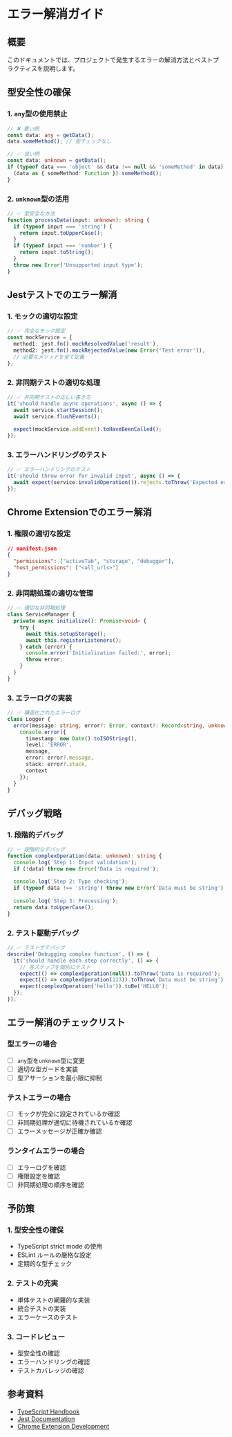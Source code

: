 # エラー解消ガイド

## 概要
このドキュメントでは、プロジェクトで発生するエラーの解消方法とベストプラクティスを説明します。

## 型安全性の確保

### 1. `any`型の使用禁止
```typescript
// ❌ 悪い例
const data: any = getData();
data.someMethod(); // 型チェックなし

// ✅ 良い例
const data: unknown = getData();
if (typeof data === 'object' && data !== null && 'someMethod' in data) {
  (data as { someMethod: Function }).someMethod();
}
```

### 2. `unknown`型の活用
```typescript
// ✅ 型安全な方法
function processData(input: unknown): string {
  if (typeof input === 'string') {
    return input.toUpperCase();
  }
  if (typeof input === 'number') {
    return input.toString();
  }
  throw new Error('Unsupported input type');
}
```

## Jestテストでのエラー解消

### 1. モックの適切な設定
```typescript
// ✅ 完全なモック設定
const mockService = {
  method1: jest.fn().mockResolvedValue('result'),
  method2: jest.fn().mockRejectedValue(new Error('Test error')),
  // 必要なメソッドを全て定義
};
```

### 2. 非同期テストの適切な処理
```typescript
// ✅ 非同期テストの正しい書き方
it('should handle async operations', async () => {
  await service.startSession();
  await service.flushEvents();
  
  expect(mockService.addEvent).toHaveBeenCalled();
});
```

### 3. エラーハンドリングのテスト
```typescript
// ✅ エラーハンドリングのテスト
it('should throw error for invalid input', async () => {
  await expect(service.invalidOperation()).rejects.toThrow('Expected error message');
});
```

## Chrome Extensionでのエラー解消

### 1. 権限の適切な設定
```json
// manifest.json
{
  "permissions": ["activeTab", "storage", "debugger"],
  "host_permissions": ["<all_urls>"]
}
```

### 2. 非同期処理の適切な管理
```typescript
// ✅ 適切な非同期処理
class ServiceManager {
  private async initialize(): Promise<void> {
    try {
      await this.setupStorage();
      await this.registerListeners();
    } catch (error) {
      console.error('Initialization failed:', error);
      throw error;
    }
  }
}
```

### 3. エラーログの実装
```typescript
// ✅ 構造化されたエラーログ
class Logger {
  error(message: string, error?: Error, context?: Record<string, unknown>): void {
    console.error({
      timestamp: new Date().toISOString(),
      level: 'ERROR',
      message,
      error: error?.message,
      stack: error?.stack,
      context
    });
  }
}
```

## デバッグ戦略

### 1. 段階的デバッグ
```typescript
// ✅ 段階的なデバッグ
function complexOperation(data: unknown): string {
  console.log('Step 1: Input validation');
  if (!data) throw new Error('Data is required');
  
  console.log('Step 2: Type checking');
  if (typeof data !== 'string') throw new Error('Data must be string');
  
  console.log('Step 3: Processing');
  return data.toUpperCase();
}
```

### 2. テスト駆動デバッグ
```typescript
// ✅ テストでデバッグ
describe('Debugging complex function', () => {
  it('should handle each step correctly', () => {
    // 各ステップを個別にテスト
    expect(() => complexOperation(null)).toThrow('Data is required');
    expect(() => complexOperation(123)).toThrow('Data must be string');
    expect(complexOperation('hello')).toBe('HELLO');
  });
});
```

## エラー解消のチェックリスト

### 型エラーの場合
- [ ] `any`型を`unknown`型に変更
- [ ] 適切な型ガードを実装
- [ ] 型アサーションを最小限に抑制

### テストエラーの場合
- [ ] モックが完全に設定されているか確認
- [ ] 非同期処理が適切に待機されているか確認
- [ ] エラーメッセージが正確か確認

### ランタイムエラーの場合
- [ ] エラーログを確認
- [ ] 権限設定を確認
- [ ] 非同期処理の順序を確認

## 予防策

### 1. 型安全性の確保
- TypeScript strict mode の使用
- ESLint ルールの厳格な設定
- 定期的な型チェック

### 2. テストの充実
- 単体テストの網羅的な実装
- 統合テストの実装
- エラーケースのテスト

### 3. コードレビュー
- 型安全性の確認
- エラーハンドリングの確認
- テストカバレッジの確認

## 参考資料
- [TypeScript Handbook](https://www.typescriptlang.org/docs/)
- [Jest Documentation](https://jestjs.io/docs/getting-started)
- [Chrome Extension Development](https://developer.chrome.com/docs/extensions/)

